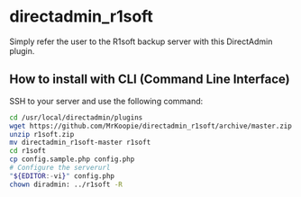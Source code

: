 # directadmin_r1soft
Simply refer the user to the R1soft backup server with this DirectAdmin plugin.

## How to install with CLI (Command Line Interface)
SSH to your server and use the following command:
```bash
cd /usr/local/directadmin/plugins
wget https://github.com/MrKoopie/directadmin_r1soft/archive/master.zip -O r1soft.zip
unzip r1soft.zip
mv directadmin_r1soft-master r1soft
cd r1soft
cp config.sample.php config.php
# Configure the serverurl
"${EDITOR:-vi}" config.php
chown diradmin: ../r1soft -R

```